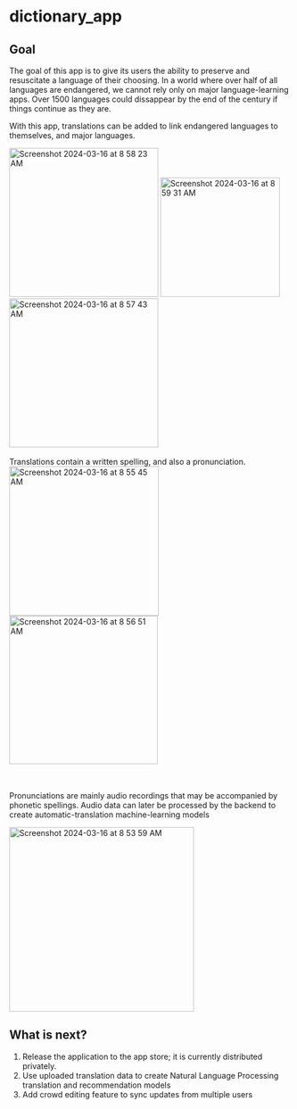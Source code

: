 # dictionary_app

## Goal
The goal of this app is to give its users the ability to preserve and resuscitate a language of their choosing.
In a world where over half of all languages are endangered, we cannot rely only on major language-learning apps.
Over 1500 languages could dissappear by the end of the century if things continue as they are.

With this app, translations can be added to link endangered languages to themselves, and major languages.

<img width="267" alt="Screenshot 2024-03-16 at 8 58 23 AM" src="https://github.com/rulecoconuts/uthobo_dictionary_app/assets/20878385/57c8d705-2766-460f-88d1-d7bc63c9d366">

<img width="214" alt="Screenshot 2024-03-16 at 8 59 31 AM" src="https://github.com/rulecoconuts/uthobo_dictionary_app/assets/20878385/6bc80f44-ba06-4dff-8dba-1d3f85da87bb">



<img width="267" alt="Screenshot 2024-03-16 at 8 57 43 AM" src="https://github.com/rulecoconuts/uthobo_dictionary_app/assets/20878385/d43dbcbc-87ca-44a5-aa62-476b8869ec77">


<br/>
<br/>
Translations contain a written spelling, and also a pronunciation. <br/>

<img width="268" alt="Screenshot 2024-03-16 at 8 55 45 AM" src="https://github.com/rulecoconuts/uthobo_dictionary_app/assets/20878385/c1540871-73b9-4508-baa6-e5f4387b8ead">

<img width="266" alt="Screenshot 2024-03-16 at 8 56 51 AM" src="https://github.com/rulecoconuts/uthobo_dictionary_app/assets/20878385/542ff2d9-0512-40d7-9a92-d61fda001961">

<br/><br/>
Pronunciations are mainly audio recordings that may be accompanied by phonetic spellings. Audio data can later be processed by the backend to create automatic-translation machine-learning models

<img width="331" alt="Screenshot 2024-03-16 at 8 53 59 AM" src="https://github.com/rulecoconuts/uthobo_dictionary_app/assets/20878385/235624bf-33c9-4d45-9bbc-7b7730c1978a">

## What is next?
<ol>
  <li>Release the application to the app store; it is currently distributed privately.</li>
  <li>Use uploaded translation data to create Natural Language Processing translation and recommendation models </li>
  <li>Add crowd editing feature to sync updates from multiple users</li>
</ol>




